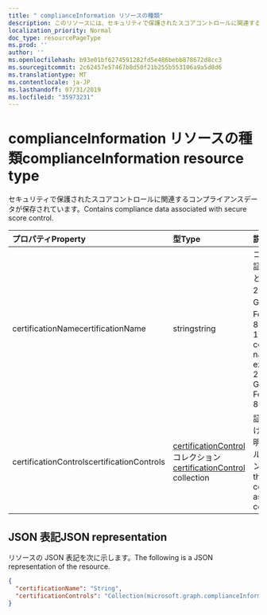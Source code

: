 ```yaml
---
title: " complianceInformation リソースの種類"
description: このリソースには、セキュリティで保護されたスコアコントロールに関連するコンプライアンスデータが含まれています。
localization_priority: Normal
doc_type: resourcePageType
ms.prod: ''
author: ''
ms.openlocfilehash: b93e01bf6274591282fd5e486bebb878672d8cc3
ms.sourcegitcommit: 2c62457e57467b8d50f21b255b553106a9a5d8d6
ms.translationtype: MT
ms.contentlocale: ja-JP
ms.lasthandoff: 07/31/2019
ms.locfileid: "35973231"
---
```

#  <a name="complianceinformation-resource-type"></a><span data-ttu-id="ad4cb-103">complianceInformation リソースの種類</span><span class="sxs-lookup"><span data-stu-id="ad4cb-103">complianceInformation resource type</span></span>

<span data-ttu-id="ad4cb-104">セキュリティで保護されたスコアコントロールに関連するコンプライアンスデータが保存されています。</span><span class="sxs-lookup"><span data-stu-id="ad4cb-104">Contains compliance data associated with secure score control.</span></span>

|<span data-ttu-id="ad4cb-105">プロパティ</span><span class="sxs-lookup"><span data-stu-id="ad4cb-105">Property</span></span> |<span data-ttu-id="ad4cb-106">型</span><span class="sxs-lookup"><span data-stu-id="ad4cb-106">Type</span></span> |<span data-ttu-id="ad4cb-107">説明</span><span class="sxs-lookup"><span data-stu-id="ad4cb-107">Description</span></span> |
|:--|:--|:--|
|<span data-ttu-id="ad4cb-108">certificationName</span><span class="sxs-lookup"><span data-stu-id="ad4cb-108">certificationName</span></span> | <span data-ttu-id="ad4cb-109">string</span><span class="sxs-lookup"><span data-stu-id="ad4cb-109">string</span></span> | <span data-ttu-id="ad4cb-110">コンプライアンス証明書の名前 (たとえば、ISO 27018:2014、GDPR、FedRAMP、NIST 800-171)</span><span class="sxs-lookup"><span data-stu-id="ad4cb-110">Compliance certification name (for example, ISO 27018:2014, GDPR, FedRAMP, NIST 800-171)</span></span> |
|<span data-ttu-id="ad4cb-111">certificationControls</span><span class="sxs-lookup"><span data-stu-id="ad4cb-111">certificationControls</span></span> | <span data-ttu-id="ad4cb-112">[certificationControl](certificationcontrol.md)コレクション</span><span class="sxs-lookup"><span data-stu-id="ad4cb-112">[certificationControl](certificationcontrol.md) collection</span></span> | <span data-ttu-id="ad4cb-113">証明書に関連付けられている証明書コントロールのコレクション</span><span class="sxs-lookup"><span data-stu-id="ad4cb-113">Collection of the certification controls associated with certification</span></span> |

## <a name="json-representation"></a><span data-ttu-id="ad4cb-114">JSON 表記</span><span class="sxs-lookup"><span data-stu-id="ad4cb-114">JSON representation</span></span>

<span data-ttu-id="ad4cb-115">リソースの JSON 表記を次に示します。</span><span class="sxs-lookup"><span data-stu-id="ad4cb-115">The following is a JSON representation of the resource.</span></span>

<!-- {
  "blockType": "resource",
  "optionalProperties": [

  ],
  "@odata.type": "microsoft.graph.complianceInformation"
}-->

```json
{
  "certificationName": "String",
  "certificationControls": "Collection(microsoft.graph.complianceInformation)"
}

```


<!-- {
  "type": "#page.annotation",
  "description": "complianceInformation resource",
  "keywords": "",
  "section": "documentation",
  "tocPath": ""
}-->

